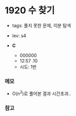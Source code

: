 # 1920 수 찾기
 - tags: 풀지 못한 문제, 이분 탐색
 - lev: s4

- **C**
  - 000000
  - 12:57 .10
  - 시도: 1번

### 메모
 - O(n<sup>2</sup>)로 풀어본 결과 시간초과..

### 참고

